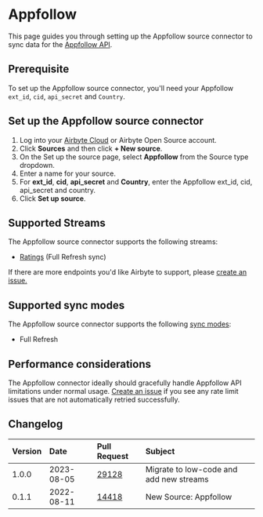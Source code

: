 # Appfollow

This page guides you through setting up the Appfollow source connector to sync data for the [Appfollow API](https://appfollow.docs.apiary.io/#introduction/api-methods).

## Prerequisite

To set up the Appfollow source connector, you'll need your Appfollow `ext_id`, `cid`, `api_secret` and `Country`.

## Set up the Appfollow source connector

1. Log into your [Airbyte Cloud](https://cloud.airbyte.com/workspaces) or Airbyte Open Source account.
2. Click **Sources** and then click **+ New source**.
3. On the Set up the source page, select **Appfollow** from the Source type dropdown.
4. Enter a name for your source.
5. For **ext_id**, **cid**, **api_secret** and **Country**, enter the Appfollow ext_id, cid, api_secret and country.
6. Click **Set up source**.

## Supported Streams

The Appfollow source connector supports the following streams:

- [Ratings](https://appfollow.docs.apiary.io/#reference/0/9.-ratings) \(Full Refresh sync\)

If there are more endpoints you'd like Airbyte to support, please [create an issue.](https://github.com/airbytehq/airbyte/issues/new/choose)

## Supported sync modes

The Appfollow source connector supports the following [sync modes](https://docs.airbyte.com/cloud/core-concepts#connection-sync-modes):

- Full Refresh

## Performance considerations

The Appfollow connector ideally should gracefully handle Appfollow API limitations under normal usage. [Create an issue](https://github.com/airbytehq/airbyte/issues) if you see any rate limit issues that are not automatically retried successfully.

## Changelog

| Version | Date       | Pull Request                                             | Subject               |
| :------ | :--------- | :------------------------------------------------------- | :-------------------- |
| 1.0.0   | 2023-08-05 | [29128](https://github.com/airbytehq/airbyte/pull/29128) | Migrate to low-code and add new streams  |
| 0.1.1   | 2022-08-11 | [14418](https://github.com/airbytehq/airbyte/pull/14418) | New Source: Appfollow |
